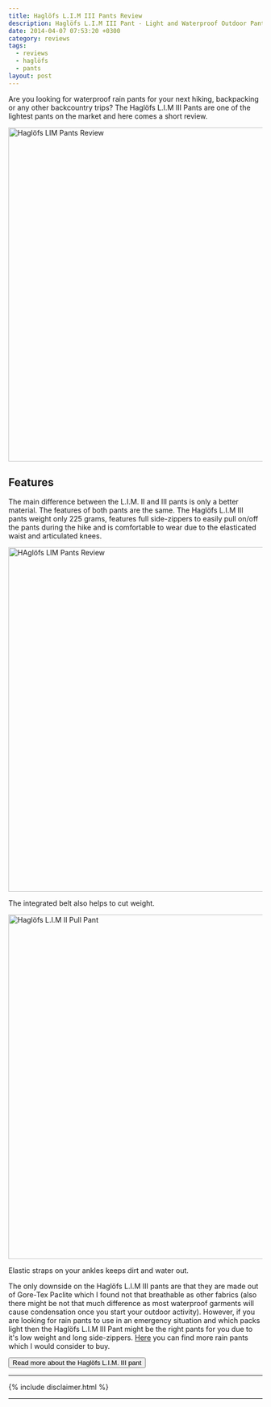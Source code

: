 ```yaml
---
title: Haglöfs L.I.M III Pants Review
description: Haglöfs L.I.M III Pant - Light and Waterproof Outdoor Pants
date: 2014-04-07 07:53:20 +0300
category: reviews
tags:
  - reviews
  - haglöfs
  - pants
layout: post
---
```


Are you looking for waterproof rain pants for your next hiking, backpacking or any other backcountry trips? The Haglöfs L.I.M III Pants are one of the lightest pants on the market and here comes a short review.

<a href="https://www.flickr.com/photos/90204224@N07/13685518345"><img src="https://c4.staticflickr.com/8/7206/13685518345_0d22860c15_o.jpg" width="992" height="662" alt="Haglöfs LIM Pants Review"></a>

<!--more-->

## Features
The main difference between the L.I.M. II and III pants is only a better material. The features of both pants are the same. The Haglöfs L.I.M III pants weight only 225 grams, features full side-zippers to easily pull on/off the pants during the hike and is comfortable to wear due to the elasticated waist and articulated knees.

<a href="https://www.flickr.com/photos/90204224@N07/13685845154/"><img src="https://farm4.staticflickr.com/3728/13685845154_3c448e6706_b.jpg" width="1024" height="683" alt="HAglöfs LIM Pants Review"></a>

The integrated belt also helps to cut weight.

<a href="https://www.flickr.com/photos/90204224@N07/13685568363" title="Haglöfs L.I.M III Pull Pant"><img src="https://farm8.staticflickr.com/7393/13685568363_0fa0fe328a_b.jpg" width="1024" height="683" alt="Haglöfs L.I.M II Pull Pant"></a>

Elastic straps on your ankles keeps dirt and water out.

The only downside on the Haglöfs L.I.M III pants are that they are made out of Gore-Tex Paclite which I found not that breathable as other fabrics (also there might be not that much difference as most waterproof garments will cause condensation once you start your outdoor activity). However, if you are looking for rain pants to use in an emergency situation and which packs light then the Haglöfs L.I.M III Pant might be the right pants for you due to it's low weight and long side-zippers. [Here][1] you can find more rain pants which I would consider to buy.

<a href="http://www.backcountry.com/haglfs-l.i.m.-iii-pant-mens"><button type="button" class="btn btn-danger">Read more about the Haglöfs L.I.M. III pant</button></a>

---

{% include disclaimer.html %}

---

[1]:	http://www.hikeventures.com/best-rain-pants/
